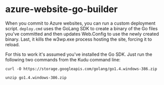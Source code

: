 # azure-website-go-builder

When you commit to Azure websites, you can run a custom deployment script. `deploy.cmd` uses the GoLang SDK to create a binary of the Go files you've committed and then updates Web.Config to use the newly created binary. Last, it kills the w3wp.exe process hosting the site, forcing it to reload.

For this to work it's assumed you've installed the Go SDK. Just run the following two commands from the Kudu command line:

	curl -O https://storage.googleapis.com/golang/go1.4.windows-386.zip

	unzip go1.4.windows-386.zip